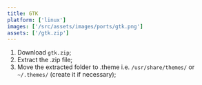 ```yaml
---
title: GTK
platform: ['linux']
images: ['/src/assets/images/ports/gtk.png']
assets: ['/gtk.zip']
---
```


1. Download `gtk.zip`;
2. Extract the .zip file;
3. Move the extracted folder to .theme i.e. `/usr/share/themes/` or `~/.themes/` (create it if necessary);
